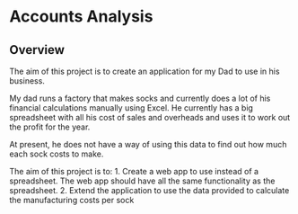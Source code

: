 # Accounts Analysis

## Overview

The aim of this project is to create an application for my Dad to use in his business.

My dad runs a factory that makes socks and currently does a lot of his financial calculations manually using Excel. He currently has a big spreadsheet with all his cost of sales and overheads and uses it to work out the profit for the year.

At present, he does not have a way of using this data to find out how much each sock costs to make.

The aim of this project is to: 1. Create a web app to use instead of a spreadsheet. The web app should have all the same functionality as the spreadsheet. 2. Extend the application to use the data provided to calculate the manufacturing costs per sock
